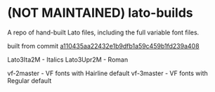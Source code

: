 # (NOT MAINTAINED) lato-builds
A repo of hand-built Lato files, including the full variable font files.

built from commit [a110435aa22432e1b9dfb1a59c459b1fd239a408](https://github.com/latofonts/lato-source/commit/a110435aa22432e1b9dfb1a59c459b1fd239a408)

Lato3Ita2M - Italics
Lato3Upr2M - Roman

vf-2master - VF fonts with Hairline default
vf-3master - VF fonts with Regular default

